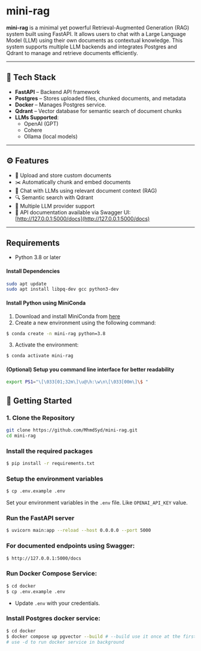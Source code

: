 # mini-rag

**mini-rag** is a minimal yet powerful Retrieval-Augmented Generation (RAG) system built using FastAPI. It allows users to chat with a Large Language Model (LLM) using their own documents as contextual knowledge. This system supports multiple LLM backends and integrates Postgres and Qdrant to manage and retrieve documents efficiently.

---

## 🧰 Tech Stack

- **FastAPI** – Backend API framework
- **Postgres** – Stores uploaded files, chunked documents, and metadata
- **Docker** – Manages Postgres service.
- **Qdrant** – Vector database for semantic search of document chunks
- **LLMs Supported**:
  - OpenAI (GPT)
  - Cohere
  - Ollama (local models)

---

## ⚙️ Features

- 📁 Upload and store custom documents
- ✂️ Automatically chunk and embed documents
- 🧠 Chat with LLMs using relevant document context (RAG)
- 🔍 Semantic search with Qdrant
- 🔄 Multiple LLM provider support
- 📑 API documentation available via Swagger UI: [http://127.0.0.1:5000/docs](http://127.0.0.1:5000/docs)

---

## Requirements

- Python 3.8 or later


#### Install Dependencies

```bash
sudo apt update
sudo apt install libpq-dev gcc python3-dev
```

#### Install Python using MiniConda

1) Download and install MiniConda from [here](https://docs.anaconda.com/free/miniconda/#quick-command-line-install)
2) Create a new environment using the following command:
```bash
$ conda create -n mini-rag python=3.8
```
3) Activate the environment:
```bash
$ conda activate mini-rag
```

#### (Optional) Setup you command line interface for better readability

```bash
export PS1="\[\033[01;32m\]\u@\h:\w\n\[\033[00m\]\$ "
```

## 🚀 Getting Started

### 1. Clone the Repository

```bash
git clone https://github.com/MhmdSyd/mini-rag.git
cd mini-rag
```

### Install the required packages

```bash
$ pip install -r requirements.txt
```

### Setup the environment variables

```bash
$ cp .env.example .env
```

Set your environment variables in the `.env` file. Like `OPENAI_API_KEY` value.


### Run the FastAPI server

```bash
$ uvicorn main:app --reload --host 0.0.0.0 --port 5000
```

### For documented endpoints using Swagger:

```bash
$ http://127.0.0.1:5000/docs
```

### Run Docker Compose Service:

```bash
$ cd docker
$ cp .env.example .env
```

- Update `.env` with your credentials.

### Install Postgres docker service:

```bash
$ cd docker
$ docker compose up pgvector --build # --build use it once at the first time.
# use -d to run docker service in background 
```




